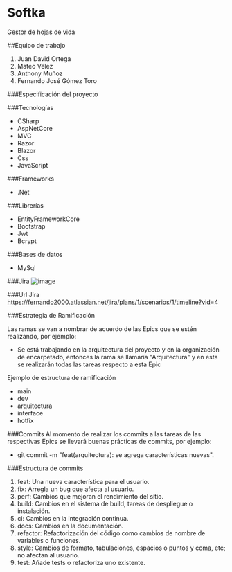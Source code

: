 # Softka
Gestor de hojas de vida

##Equipo de trabajo
1. Juan David Ortega
2. Mateo Vélez
3. Anthony Muñoz
4. Fernando José Gómez Toro

###Especificación del proyecto

###Tecnologías
- CSharp
- AspNetCore
- MVC
- Razor
- Blazor
- Css
- JavaScript

###Frameworks
- .Net

###Librerías
- EntityFrameworkCore
- Bootstrap
- Jwt
- Bcrypt

###Bases de datos
- MySql

###Jira
![image](https://github.com/Softkaa/Softka/assets/141048801/a209542a-5fda-4dd5-91b3-c0230d3f3e30)

###Url Jira
https://fernando2000.atlassian.net/jira/plans/1/scenarios/1/timeline?vid=4

###Estrategia de Ramificación

Las ramas se van a nombrar de acuerdo de las Epics que se estén realizando, por ejemplo:
- Se está trabajando en la arquitectura del proyecto y en la organización de encarpetado, entonces la rama se llamaría "Arquitectura" y en esta se realizarán todas las tareas respecto a esta Epic

Ejemplo de estructura de ramificación
- main
- dev
- arquitectura
- interface
- hotfix

###Commits
Al momento de realizar los commits a las tareas de las respectivas Epics se llevará buenas prácticas de commits, por ejemplo:

- git commit -m "feat(arquitectura): se agrega características nuevas".

###Estructura de commits

1. feat: Una nueva característica para el usuario.
2. fix: Arregla un bug que afecta al usuario.
3. perf: Cambios que mejoran el rendimiento del sitio.
4. build: Cambios en el sistema de build, tareas de despliegue o instalación.
5. ci: Cambios en la integración continua.
6. docs: Cambios en la documentación.
7. refactor: Refactorización del código como cambios de nombre de variables o funciones.
8. style: Cambios de formato, tabulaciones, espacios o puntos y coma, etc; no afectan al usuario.
9. test: Añade tests o refactoriza uno existente.


